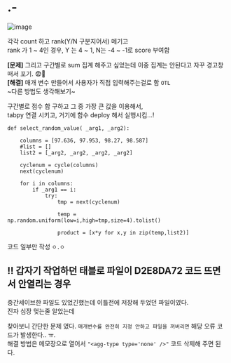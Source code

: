 # .-

![image](https://user-images.githubusercontent.com/99319638/172873299-015f3c23-c2ac-40a9-8d5b-ab431377354e.png)

각각 count 하고 rank(Y/N 구분지어서) 메기고 </br>
rank 가 1 ~ 4인 경우, Y 는 4 ~ 1, N는 -4 ~ -1로 score 부여함 </br>

**[문제]** 그리고 구간별로 sum 집계 해주고 싶었는데 이중 집계는 안된다고 자꾸 경고창 떠서 포기. 😨🥶 </br>
**[해결]** 매개 변수 만들어서 사용자가 직접 입력해주는걸로 함 `OTL` </br>
~다른 방법도 생각해보기~ </br>

구간별로 점수 합 구하고 그 중 가장 큰 값을 이용해서, </br>
tabpy 연결 시키고, 거기에 함수 deploy 해서 실행시킴...! </br>

```
def select_random_value( _arg1, _arg2):
    
    columns = [97.636, 97.953, 98.27, 98.587]
    #list = []
    list2 = [_arg2, _arg2, _arg2, _arg2]
    
    cyclenum = cycle(columns)
    next(cyclenum)   
    
    for i in columns:
        if _arg1 == i:
            try:
                tmp = next(cyclenum)

                temp = np.random.uniform(low=i,high=tmp,size=4).tolist()
                
                product = [x*y for x,y in zip(temp,list2)]
```
코드 일부만 작성 `ㅇ.ㅇ` </br>
 
## ‼ 갑자기 작업하던 태블로 파일이 D2E8DA72 코드 뜨면서 안열리는 경우

중간세이브한 파일도 있었긴했는데 이틀전에 저장해 두었던 파일이였다. </br>
진자 심장 멎는줄 알았는데 </br>

찾아보니 간단한 문제 였다. `매개변수를 완전히 지정 안하고 파일을 꺼버리면` 해당 오류 코드가 발생한다.. ㅠ. </br>
해결 방법은 메모장으로 열어서 `"<agg-type type='none' />"` 코드 삭제해 주면 된다.
